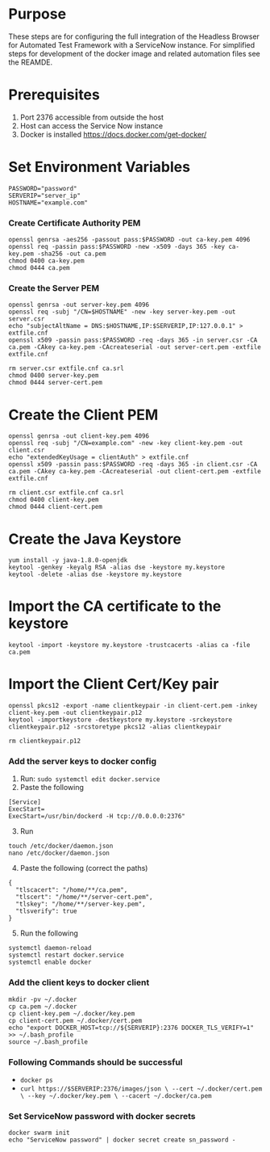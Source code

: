 # Purpose

These steps are for configuring the full integration of the Headless Browser for Automated Test Framework with a ServiceNow instance.
For simplified steps for development of the docker image and related automation files see the REAMDE. 

# Prerequisites
1. Port 2376 accessible from outside the host
2. Host can access the Service Now instance
3. Docker is installed https://docs.docker.com/get-docker/

# Set Environment Variables
```
PASSWORD="password"
SERVERIP="server_ip"
HOSTNAME="example.com"
```

### Create Certificate Authority PEM
```
openssl genrsa -aes256 -passout pass:$PASSWORD -out ca-key.pem 4096
openssl req -passin pass:$PASSWORD -new -x509 -days 365 -key ca-key.pem -sha256 -out ca.pem
chmod 0400 ca-key.pem
chmod 0444 ca.pem
```

###  Create the Server PEM
```
openssl genrsa -out server-key.pem 4096
openssl req -subj "/CN=$HOSTNAME" -new -key server-key.pem -out server.csr
echo "subjectAltName = DNS:$HOSTNAME,IP:$SERVERIP,IP:127.0.0.1" > extfile.cnf
openssl x509 -passin pass:$PASSWORD -req -days 365 -in server.csr -CA ca.pem -CAkey ca-key.pem -CAcreateserial -out server-cert.pem -extfile extfile.cnf

rm server.csr extfile.cnf ca.srl
chmod 0400 server-key.pem
chmod 0444 server-cert.pem
```

#  Create the Client PEM
```
openssl genrsa -out client-key.pem 4096
openssl req -subj "/CN=example.com" -new -key client-key.pem -out client.csr
echo "extendedKeyUsage = clientAuth" > extfile.cnf
openssl x509 -passin pass:$PASSWORD -req -days 365 -in client.csr -CA ca.pem -CAkey ca-key.pem -CAcreateserial -out client-cert.pem -extfile extfile.cnf

rm client.csr extfile.cnf ca.srl
chmod 0400 client-key.pem
chmod 0444 client-cert.pem
```

# Create the Java Keystore
```
yum install -y java-1.8.0-openjdk
keytool -genkey -keyalg RSA -alias dse -keystore my.keystore
keytool -delete -alias dse -keystore my.keystore
```

# Import the CA certificate to the keystore
```
keytool -import -keystore my.keystore -trustcacerts -alias ca -file ca.pem
```

# Import the Client Cert/Key pair
```
openssl pkcs12 -export -name clientkeypair -in client-cert.pem -inkey client-key.pem -out clientkeypair.p12
keytool -importkeystore -destkeystore my.keystore -srckeystore clientkeypair.p12 -srcstoretype pkcs12 -alias clientkeypair

rm clientkeypair.p12
```

### Add the server keys to docker config

1. Run: `sudo systemctl edit docker.service`
2. Paste the following
```
[Service]
ExecStart=
ExecStart=/usr/bin/dockerd -H tcp://0.0.0.0:2376"
```

3. Run
```
touch /etc/docker/daemon.json
nano /etc/docker/daemon.json
```

4. Paste the following (correct the paths)
```
{
  "tlscacert": "/home/**/ca.pem",
  "tlscert": "/home/**/server-cert.pem",
  "tlskey": "/home/**/server-key.pem",
  "tlsverify": true
}
```

5. Run the following
```
systemctl daemon-reload
systemctl restart docker.service
systemctl enable docker
```

### Add the client keys to docker client
```
mkdir -pv ~/.docker
cp ca.pem ~/.docker
cp client-key.pem ~/.docker/key.pem
cp client-cert.pem ~/.docker/cert.pem
echo "export DOCKER_HOST=tcp://${SERVERIP}:2376 DOCKER_TLS_VERIFY=1" >> ~/.bash_profile
source ~/.bash_profile
```

### Following Commands should be successful
* `docker ps `
* `curl https://$SERVERIP:2376/images/json \
  --cert ~/.docker/cert.pem \
  --key ~/.docker/key.pem \
  --cacert ~/.docker/ca.pem`

### Set ServiceNow password with docker secrets
```
docker swarm init
echo "ServiceNow password" | docker secret create sn_password -
```